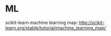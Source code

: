 # ML

scikit-learn machine learning map:
        http://scikit-learn.org/stable/tutorial/machine_learning_map/
